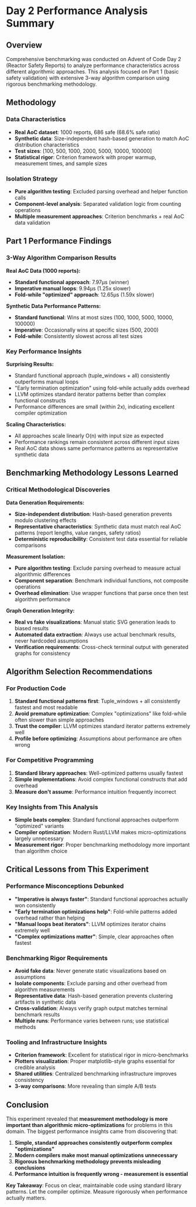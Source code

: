 # Day 2 Performance Analysis Summary

## Overview

Comprehensive benchmarking was conducted on Advent of Code Day 2 (Reactor Safety Reports) to analyze performance characteristics across different algorithmic approaches. This analysis focused on Part 1 (basic safety validation) with extensive 3-way algorithm comparison using rigorous benchmarking methodology.

## Methodology

### Data Characteristics

- **Real AoC dataset**: 1000 reports, 686 safe (68.6% safe ratio)
- **Synthetic data**: Size-independent hash-based generation to match AoC distribution characteristics
- **Test sizes**: [100, 500, 1000, 2000, 5000, 10000, 100000]
- **Statistical rigor**: Criterion framework with proper warmup, measurement times, and sample sizes

### Isolation Strategy

- **Pure algorithm testing**: Excluded parsing overhead and helper function calls
- **Component-level analysis**: Separated validation logic from counting operations
- **Multiple measurement approaches**: Criterion benchmarks + real AoC data validation

## Part 1 Performance Findings

### 3-Way Algorithm Comparison Results

**Real AoC Data (1000 reports):**

- **Standard functional approach**: 7.97μs (winner)
- **Imperative manual loops**: 9.94μs (1.25x slower)
- **Fold-while "optimized" approach**: 12.65μs (1.59x slower)

**Synthetic Data Performance Patterns:**

- **Standard functional**: Wins at most sizes (100, 1000, 5000, 10000, 100000)
- **Imperative**: Occasionally wins at specific sizes (500, 2000)
- **Fold-while**: Consistently slowest across all test sizes

### Key Performance Insights

**Surprising Results:**

- Standard functional approach (tuple_windows + all) consistently outperforms manual loops
- "Early termination optimization" using fold-while actually adds overhead
- LLVM optimizes standard iterator patterns better than complex functional constructs
- Performance differences are small (within 2x), indicating excellent compiler optimization

**Scaling Characteristics:**

- All approaches scale linearly O(n) with input size as expected
- Performance rankings remain consistent across different input sizes
- Real AoC data shows same performance patterns as representative synthetic data

## Benchmarking Methodology Lessons Learned

### Critical Methodological Discoveries

**Data Generation Requirements:**

- **Size-independent distribution**: Hash-based generation prevents modulo clustering effects
- **Representative characteristics**: Synthetic data must match real AoC patterns (report lengths, value ranges, safety ratios)
- **Deterministic reproducibility**: Consistent test data essential for reliable comparisons

**Measurement Isolation:**

- **Pure algorithm testing**: Exclude parsing overhead to measure actual algorithmic differences
- **Component separation**: Benchmark individual functions, not composite operations
- **Overhead elimination**: Use wrapper functions that parse once then test algorithm performance

**Graph Generation Integrity:**

- **Real vs fake visualizations**: Manual static SVG generation leads to biased results
- **Automated data extraction**: Always use actual benchmark results, never hardcoded assumptions
- **Verification requirements**: Cross-check terminal output with generated graphs for consistency

## Algorithm Selection Recommendations

### For Production Code

1. **Standard functional patterns first**: Tuple_windows + all consistently fastest and most readable
2. **Avoid premature optimization**: Complex "optimizations" like fold-while often slower than simple approaches
3. **Trust the compiler**: LLVM optimizes standard iterator patterns extremely well
4. **Profile before optimizing**: Assumptions about performance are often wrong

### For Competitive Programming

1. **Standard library approaches**: Well-optimized patterns usually fastest
2. **Simple implementations**: Avoid complex functional constructs that add overhead
3. **Measure don't assume**: Performance intuition frequently incorrect

### Key Insights from This Analysis

- **Simple beats complex**: Standard functional approaches outperform "optimized" variants
- **Compiler optimization**: Modern Rust/LLVM makes micro-optimizations largely unnecessary
- **Measurement rigor**: Proper benchmarking methodology more important than algorithm choice

## Critical Lessons from This Experiment

### Performance Misconceptions Debunked

- **"Imperative is always faster"**: Standard functional approaches actually won consistently
- **"Early termination optimizations help"**: Fold-while patterns added overhead rather than helping
- **"Manual loops beat iterators"**: LLVM optimizes iterator chains extremely well
- **"Complex optimizations matter"**: Simple, clear approaches often fastest

### Benchmarking Rigor Requirements  

- **Avoid fake data**: Never generate static visualizations based on assumptions
- **Isolate components**: Exclude parsing and other overhead from algorithm measurements
- **Representative data**: Hash-based generation prevents clustering artifacts in synthetic data
- **Cross-validation**: Always verify graph output matches terminal benchmark results
- **Multiple runs**: Performance varies between runs; use statistical methods

### Tooling and Infrastructure Insights

- **Criterion framework**: Excellent for statistical rigor in micro-benchmarks
- **Plotters visualization**: Proper matplotlib-style graphs essential for credible analysis
- **Shared utilities**: Centralized benchmarking infrastructure improves consistency
- **3-way comparisons**: More revealing than simple A/B tests

## Conclusion

This experiment revealed that **measurement methodology is more important than algorithmic micro-optimizations** for problems in this domain. The biggest performance insights came from discovering that:

1. **Simple, standard approaches consistently outperform complex "optimizations"**
2. **Modern compilers make most manual optimizations unnecessary**  
3. **Rigorous benchmarking methodology prevents misleading conclusions**
4. **Performance intuition is frequently wrong - measurement is essential**

**Key Takeaway**: Focus on clear, maintainable code using standard library patterns. Let the compiler optimize. Measure rigorously when performance actually matters.

